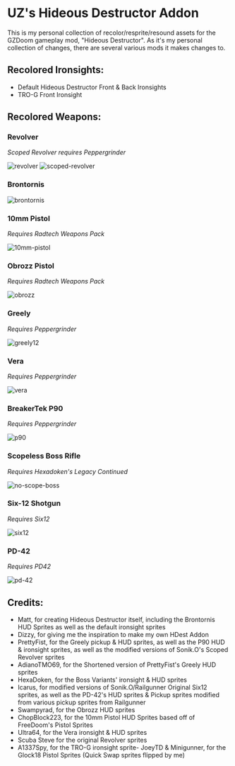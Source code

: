 # UZ's Hideous Destructor Addon

This is my personal collection of recolor/resprite/resound assets for the GZDoom gameplay mod, "Hideous Destructor".  As it's my personal collection of changes, there are several various mods it makes changes to.

## Recolored Ironsights:

- Default Hideous Destructor Front & Back Ironsights
- TRO-G Front Ironsight

## Recolored Weapons:

### Revolver
_Scoped Revolver requires Peppergrinder_

![revolver](./screenshots/revolver.png) ![scoped-revolver](./screenshots/scoped-revolver.png)

### Brontornis

![brontornis](./screenshots/brontornis.png)

### 10mm Pistol
_Requires Radtech Weapons Pack_

![10mm-pistol](./screenshots/10mm-pistol.png)

### Obrozz Pistol
_Requires Radtech Weapons Pack_

![obrozz](./screenshots/obrozz.png)

### Greely
_Requires Peppergrinder_

![greely12](./screenshots/greely12.png)

### Vera 
_Requires Peppergrinder_

![vera](./screenshots/vera.png)

### BreakerTek P90 
_Requires Peppergrinder_

![p90](./screenshots/p90.png)

### Scopeless Boss Rifle 
_Requires Hexadoken's Legacy Continued_

![no-scope-boss](./screenshots/no-scope-boss.png)

### Six-12 Shotgun
_Requires Six12_

![six12](./screenshots/six12.png)

### PD-42
_Requires PD42_

![pd-42](./screenshots/pd-42.png)

## Credits:

- Matt, for creating Hideous Destructor itself, including the Brontornis HUD Sprites as well as the default ironsight sprites
- Dizzy, for giving me the inspiration to make my own HDest Addon
- PrettyFist, for the Greely pickup & HUD sprites, as well as the P90 HUD & ironsight sprites, as well as the modified versions of Sonik.O's Scoped Revolver sprites
- AdianoTMO69, for the Shortened version of PrettyFist's Greely HUD sprites
- HexaDoken, for the Boss Variants' ironsight & HUD sprites
- Icarus, for modified versions of Sonik.O/Railgunner Original Six12 sprites, as well as the PD-42's HUD sprites & Pickup sprites modified from various pickup sprites from Railgunner
- Swampyrad, for the Obrozz HUD sprites
- ChopBlock223, for the 10mm Pistol HUD Sprites based off of FreeDoom's Pistol Sprites
- Ultra64, for the Vera ironsight & HUD sprites
- Scuba Steve for the original Revolver sprites
- A1337Spy, for the TRO-G ironsight sprite- JoeyTD & Minigunner, for the Glock18 Pistol Sprites (Quick Swap sprites flipped by me)